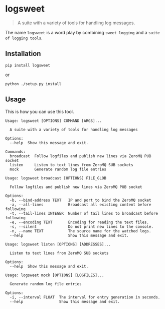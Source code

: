 logsweet
========

>    A suite with a variety of tools for handling log messages.

The name `logsweet` is a word play by combining
`sweet logging` and a `suite of logging tools`.

## Installation

~~~
pip install logsweet
~~~

or

~~~
python ./setup.py install
~~~

## Usage

This is how you can use this tool.

~~~
Usage: logsweet [OPTIONS] COMMAND [ARGS]...

  A suite with a variety of tools for handling log messages

Options:
  --help  Show this message and exit.

Commands:
  broadcast  Follow logfiles and publish new lines via ZeroMQ PUB socket
  listen     Listen to text lines from ZeroMQ SUB sockets
  mock       Generate random log file entries
~~~

~~~
Usage: logsweet broadcast [OPTIONS] FILE_GLOB

  Follow logfiles and publish new lines via ZeroMQ PUB socket

Options:
  -b, --bind-address TEXT   IP and port to bind the ZeroMQ socket
  -a, --all-lines           Broadcast all existing content before following
  -t, --tail-lines INTEGER  Number of tail lines to broadcast before following
  -e, --encoding TEXT       Encoding for reading the text files.
  -s, --silent              Do not print new lines to the console.
  -n, --name TEXT           The source name for the watched logs.
  --help                    Show this message and exit.
~~~

~~~
Usage: logsweet listen [OPTIONS] [ADDRESSES]...

  Listen to text lines from ZeroMQ SUB sockets

Options:
  --help  Show this message and exit.
~~~

~~~
Usage: logsweet mock [OPTIONS] [LOGFILES]...

  Generate random log file entries

Options:
  -i, --interval FLOAT  The interval for entry generation in seconds.
  --help                Show this message and exit.
~~~